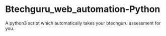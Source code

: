 # Btechguru_web_automation-Python
A python3 script which automatically takes your btechguru assessment for you.
